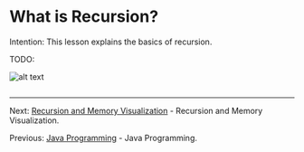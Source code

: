 # What is Recursion?

Intention: This lesson explains the basics of recursion.

TODO:

![alt text](../../etc/recursion/img.png "Img")

```java

```

<hr>

Next: [Recursion and Memory Visualization](chapter_2.md "Recursion and Memory Visualization") - 
Recursion and Memory Visualization.

Previous: [Java Programming](../../README.md "First Java Program") - Java Programming.